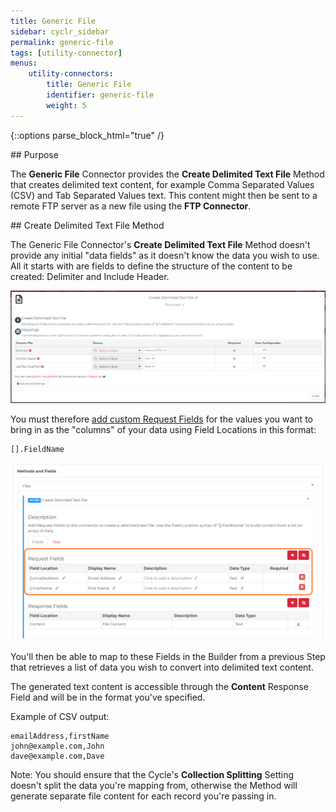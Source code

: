 ```yaml
---
title: Generic File
sidebar: cyclr_sidebar
permalink: generic-file
tags: [utility-connector]
menus:
    utility-connectors:
        title: Generic File
        identifier: generic-file
        weight: 5
---
```

{::options parse_block_html="true" /}
<section class="card">
## Purpose

The **Generic File** Connector provides the **Create Delimited Text File** Method that creates delimited text content, for example Comma Separated Values (CSV) and Tab Separated Values text.  This content might then be sent to a remote FTP server as a new file using the **FTP Connector**.


</section>
<section class="card">
## Create Delimited Text File Method

The Generic File Connector's **Create Delimited Text File** Method doesn't provide any initial "data fields" as it doesn't know the data you wish to use.  All it starts with are fields to define the structure of the content to be created: Delimiter and Include Header.

![Create Delimited Text File Method - Step Setup](./images/generic-file_create-delimited-text-file_step-setup.png)

You must therefore [add custom Request Fields](./adding-custom-fields) for the values you want to bring in as the "columns" of your data using Field Locations in this format:

```
[].FieldName
```

![Create Delimited Text File Method - Request Fields](./images/generic-file_create-delimited-text-file_request-fields.png)


You'll then be able to map to these Fields in the Builder from a previous Step that retrieves a list of data you wish to convert into delimited text content.



The generated text content is accessible through the **Content** Response Field and will be in the format you've specified.

Example of CSV output:

```
emailAddress,firstName
john@example.com,John
dave@example.com,Dave
```


Note: You should ensure that the Cycle's **Collection Splitting** Setting doesn't split the data you're mapping from, otherwise the Method will generate separate file content for each record you're passing in.

</section>
